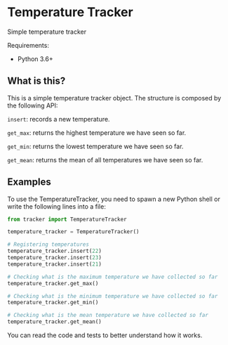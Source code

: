 # Temperature Tracker

Simple temperature tracker

Requirements:

* Python 3.6+

## What is this?

This is a simple temperature tracker object. The structure is composed by the following API:

`insert`: records a new temperature.

`get_max`: returns the highest temperature we have seen so far.

`get_min`: returns the lowest temperature we have seen so far.

`get_mean`: returns the mean of all temperatures we have seen so far.

## Examples

To use the TemperatureTracker, you need to spawn a new Python shell or write
the following lines into a file:

```python
from tracker import TemperatureTracker

temperature_tracker = TemperatureTracker()

# Registering temperatures
temperature_tracker.insert(22)
temperature_tracker.insert(23)
temperature_tracker.insert(21)

# Checking what is the maximum temperature we have collected so far
temperature_tracker.get_max()

# Checking what is the minimum temperature we have collected so far
temperature_tracker.get_min()

# Checking what is the mean temperature we have collected so far
temperature_tracker.get_mean()
```


You can read the code and tests to better understand how it works.
